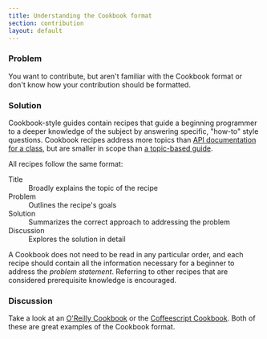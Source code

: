 ```yaml
---
title: Understanding the Cookbook format
section: contribution
layout: default
---
```

### Problem
You want to contribute, but aren't familiar with the Cookbook format or don't know
how your contribution should be formatted.

### Solution
Cookbook-style guides contain recipes that guide a beginning programmer to a deeper knowledge of the subject
by answering specific, "how-to" style questions. Cookbook recipes address more topics than
[API documentation for a class](http://emberjs.com/api/classes/Ember.Application.html), but are smaller in
scope than [a topic-based guide](http://emberjs.com/guides/).

All recipes follow the same format:

<dl>
  <dt>Title</dt>
  <dd>Broadly explains the topic of the recipe</dd>
  <dt>Problem</dt>
  <dd>Outlines the recipe's goals</dd>
  <dt>Solution</dt>
  <dd>Summarizes the correct approach to addressing the problem</dd>
  <dt>Discussion</dt>
  <dd>Explores the solution in detail</dd>
</dl>

A Cookbook does not need to be read in any particular order, and each recipe should contain all the information
necessary for a beginner to address the _problem statement_. Referring to other recipes that are considered
prerequisite knowledge is encouraged.

### Discussion
Take a look at an [O'Reilly Cookbook](http://shop.oreilly.com/category/series/cookbooks.do) or the
[Coffeescript Cookbook](http://coffeescriptcookbook.com/). Both of these are great examples of the Cookbook
format.
